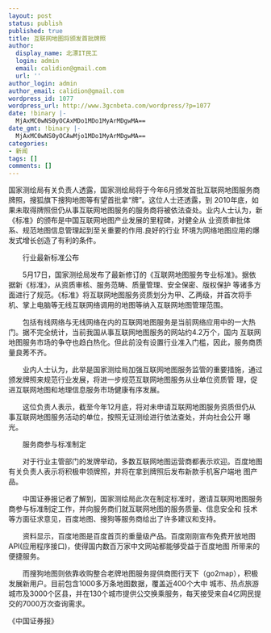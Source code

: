```yaml
---
layout: post
status: publish
published: true
title: 互联网地图将颁发首批牌照
author:
  display_name: 北漂IT民工
  login: admin
  email: calidion@gmail.com
  url: ''
author_login: admin
author_email: calidion@gmail.com
wordpress_id: 1077
wordpress_url: http://www.3gcnbeta.com/wordpress/?p=1077
date: !binary |-
  MjAxMC0wNS0yOCAxMDo1MDo1MyArMDgwMA==
date_gmt: !binary |-
  MjAxMC0wNS0yOCAwMjo1MDo1MyArMDgwMA==
categories:
- 新闻
tags: []
comments: []
---
```

<p>国家测绘局有关负责人透露，国家测绘局将于今年6月颁发首批互联网地图服务商牌照，搜狐旗下搜狗地图等有望首批拿&ldquo;牌&rdquo;。这位人士还透露，到 2010年底，如果未取得牌照但仍从事互联网地图服务的服务商将被依法查处。业内人士认为，新《标准》的颁布是中国互联网地图产业发展的里程碑，对健全从 业资质审批体系、规范地图信息管理起到至关重要的作用.良好的行业 环境为网络地图应用的爆发式增长创造了有利的条件。</p>
<p>　　行业最新标准公布</p>
<p>　　5月17日，国家测绘局发布了最新修订的《互联网地图服务专业标准》。据依据新《标准》，从资质审核、服务范畴、质量管理、安全保密、版权保护 等诸多方面进行了规范。《标准》将互联网地图服务资质划分为甲、乙两级，并首次将手机、掌上电脑等无线互联网络调用的地图等纳入互联网地图管理范围。</p>
<p>　　包括有线网络与无线网络在内的互联网地图服务是当前网络应用中的一大热门。据不完全统计，当前我国从事互联网地图服务的网站约4.2万个，国内 互联网地图服务市场的争夺也趋白热化。但此前没有设置行业准入门槛，因此，服务商质量良莠不齐。</p>
<p>　　业内人士认为，此举是国家测绘局加强互联网地图服务监管的重要措施，通过颁发牌照来规范行业发展，将进一步规范互联网地图服务从业单位资质管 理，促进互联网地图和地理信息服务市场健康有序发展。</p>
<p>　　这位负责人表示，截至今年12月底，将对未申请互联网地图服务资质但仍从事互联网地图服务活动的单位，按照无证测绘进行依法查处，并向社会公开 曝光。</p>
<p>　　服务商参与标准制定</p>
<p>　　对于行业主管部门的发牌举动，多数互联网地图运营商都表示欢迎。百度地图有关负责人表示将积极申领牌照，并将在拿到牌照后发布新款手机客户端地 图产品。</p>
<p>　　中国证券报记者了解到，国家测绘局此次在制定标准时，邀请互联网地图服务商参与标准制定工作，并向服务商们就互联网地图的服务质量、信息安全和 技术等方面征求意见，百度地图、搜狗等服务商给出了许多建议和支持。</p>
<p>　　资料显示，百度地图是百度首页的重量级产品。百度刚刚宣布免费开放地图API(应用程序接口)，使得国内数百万家中文网站都能够受益于百度地图 所带来的便捷服务。</p>
<p>　　而搜狗地图则依靠收购整合老牌地图服务提供商图行天下（go2map），积极发展新用户。目前包含1000多万条地图数据，覆盖近400个大中 城市、热点旅游城市及3000个区县，并在130个城市提供公交换乘服务，每天接受来自4亿网民提交的7000万次查询需求。</p>
<p>《中国证券报》</p>

